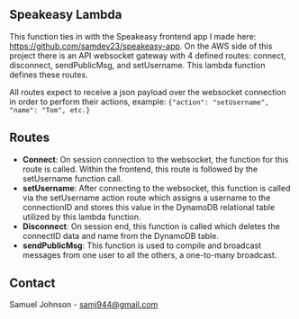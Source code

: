 ## Speakeasy Lambda 

This function ties in with the Speakeasy frontend app I made here: https://github.com/samdev23/speakeasy-app. On the AWS side of this project there is an API websocket gateway with 4 defined routes: connect, disconnect, sendPublicMsg, and setUsername. This lambda function defines these routes. 

All routes expect to receive a json payload over the websocket connection in order to perform their actions, example:
`{"action": "setUsername", "name": "Tom", etc.}`

## Routes
- **Connect**: On session connection to the websocket, the function for this route is called. Within the frontend, this route is followed by the setUsername function call.
- **setUsername**: After connecting to the websocket, this function is called via the setUsername action route which assigns a username to the connectionID and stores this value in the DynamoDB relational table utilized by this lambda function. 
- **Disconnect**: On session end, this function is called which deletes the connectID data and name from the DynamoDB table. 
- **sendPublicMsg**: This function is used to compile and broadcast messages from one user to all the others, a one-to-many broadcast. 

## Contact
Samuel Johnson - samj944@gmail.com  

